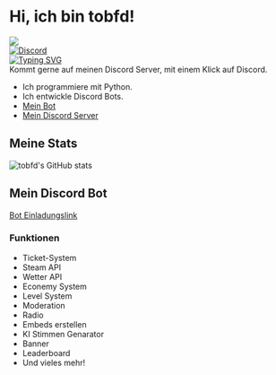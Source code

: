 # Hi, ich bin tobfd!
![](https://discord.c99.nl/widget/theme-4/887307645529231431.png)  
[![Discord](https://img.shields.io/discord/1217082356175863908?style=for-the-badge&logo=Discord&logoColor=white&label=Discord&color=blue)](https://discord.gg/qaBGctrmnv)  
[![Typing SVG](https://readme-typing-svg.demolab.com?font=Fira+Code&pause=1000&width=435&lines=tobfd;Discord+Bot+Entwickler;Python+Entwickler)](https://git.io/typing-svg)  
Kommt gerne auf meinen Discord Server, mit einem Klick auf Discord.
- Ich programmiere mit Python.
- Ich entwickle Discord Bots.
- [Mein Bot](https://discord.com/oauth2/authorize?client_id=1128673160154320987)
- [Mein Discord Server](https://discord.gg/CzhgQpKEmD)
## Meine Stats
![tobfd's GitHub stats](https://github-readme-stats.vercel.app/api?username=tobfd&show_icons=true&theme=dracula)  
## Mein Discord Bot
[Bot Einladungslink](https://discord.com/oauth2/authorize?client_id=1128673160154320987)
### Funktionen
- Ticket-System
- Steam API
- Wetter API
- Econemy System
- Level System
- Moderation
- Radio
- Embeds erstellen
- KI Stimmen Genarator
- Banner
- Leaderboard
- Und vieles mehr!


